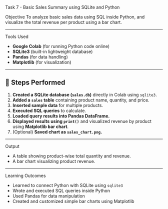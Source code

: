 Task 7 - Basic Sales Summary using SQLite and Python

Objective
To analyze basic sales data using SQL inside Python, and visualize the total revenue per product using a bar chart.

---

Tools Used
- **Google Colab** (for running Python code online)
- **SQLite3** (built-in lightweight database)
- **Pandas** (for data handling)
- **Matplotlib** (for visualization)

---

## 🧱 Steps Performed
1. **Created a SQLite database (`sales.db`)** directly in Colab using `sqlite3`.
2. **Added a `sales` table** containing product name, quantity, and price.
3. **Inserted sample data** for multiple products.
4. **Executed SQL queries** to calculate.
5. **Loaded query results into Pandas DataFrame.**
6. **Displayed results using `print()`** and visualized revenue by product using **Matplotlib bar chart**.
7. (Optional) **Saved chart as `sales_chart.png`.**

---

Output
- A table showing product-wise total quantity and revenue.
- A bar chart visualizing product revenue.

---

Learning Outcomes
- Learned to connect Python with SQLite using `sqlite3`
- Wrote and executed SQL queries inside Python
- Used Pandas for data manipulation
- Created and customized simple bar charts using Matplotlib
